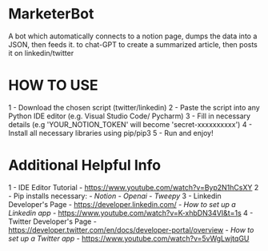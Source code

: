 # MarketerBot
A bot which automatically connects to a notion page, dumps the data into a JSON, then feeds it. to chat-GPT to create a summarized article, then posts it on linkedin/twitter

# HOW TO USE
1 - Download the chosen script (twitter/linkedin)
2 - Paste the script into any Python IDE editor (e.g. Visual Studio Code/ Pycharm)
3 - Fill in necessary details (e.g 'YOUR_NOTION_TOKEN' will become 'secret-xxxxxxxxxx')
4 - Install all necessary libraries using pip/pip3 
5 - Run and enjoy!

# Additional Helpful Info

1 - IDE Editor Tutorial - https://www.youtube.com/watch?v=Byp2N1hCsXY
2 - Pip installs necessary:
    - *Notion*
    - *Openai*
    - *Tweepy*
3 - Linkedin Developer's Page - https://developer.linkedin.com/
    - *How to set up a Linkedin app* - https://www.youtube.com/watch?v=K-xhbDN34VI&t=1s
4 - Twitter Developer's Page - https://developer.twitter.com/en/docs/developer-portal/overview
    - *How to set up a Twitter app* - https://www.youtube.com/watch?v=5vWgLwjtqGU

